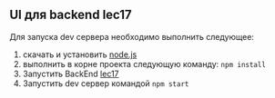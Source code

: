 ## UI для backend lec17
Для запуска dev сервера необходимо выполнить следующее:
1) скачать и установить [node.js](https://nodejs.org/en)
2) выполнить в корне проекта следующую команду: ``npm install``
3) Запустить BackEnd [lec17](https://github.com/Bondarchuk-Dmitry/2021-05-otus-spring-bondarchuk/tree/lec17/lec17)
4) Запустить dev сервер командой ``npm start``
